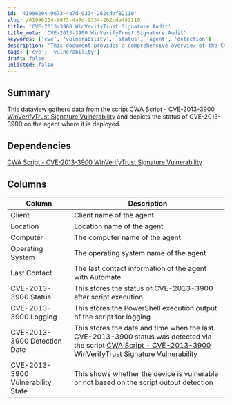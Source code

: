 ```yaml
---
id: '41996204-9673-4a7d-9334-262cdaf82110'
slug: /41996204-9673-4a7d-9334-262cdaf82110
title: 'CVE-2013-3900 WinVerifyTrust Signature Audit'
title_meta: 'CVE-2013-3900 WinVerifyTrust Signature Audit'
keywords: ['cve', 'vulnerability', 'status', 'agent', 'detection']
description: 'This document provides a comprehensive overview of the CVE-2013-3900 status on agents where the associated script is deployed. It details the data gathered, dependencies, and the specific columns that represent various attributes of the agents, including their vulnerability status and detection dates.'
tags: ['cve', 'vulnerability']
draft: false
unlisted: false
---
```


## Summary

This dataview gathers data from the script [CWA Script - CVE-2013-3900 WinVerifyTrust Signature Vulnerability](/docs/c8638470-bc69-4bc9-ac97-b0496e546d07) and depicts the status of CVE-2013-3900 on the agent where it is deployed.

## Dependencies

[CWA Script - CVE-2013-3900 WinVerifyTrust Signature Vulnerability](/docs/c8638470-bc69-4bc9-ac97-b0496e546d07)

## Columns

| Column                          | Description                                                                                   |
|---------------------------------|-----------------------------------------------------------------------------------------------|
| Client                          | Client name of the agent                                                                      |
| Location                        | Location name of the agent                                                                    |
| Computer                        | The computer name of the agent                                                                |
| Operating System                | The operating system name of the agent                                                        |
| Last Contact                   | The last contact information of the agent with Automate                                       |
| CVE-2013-3900 Status            | This stores the status of CVE-2013-3900 after script execution                               |
| CVE-2013-3900 Logging           | This stores the PowerShell execution output of the script for logging                         |
| CVE-2013-3900 Detection Date    | This stores the date and time when the last CVE-2013-3900 status was detected via the script [CWA Script - CVE-2013-3900 WinVerifyTrust Signature Vulnerability](/docs/c8638470-bc69-4bc9-ac97-b0496e546d07) |
| CVE-2013-3900 Vulnerability State | This shows whether the device is vulnerable or not based on the script output detection       |
